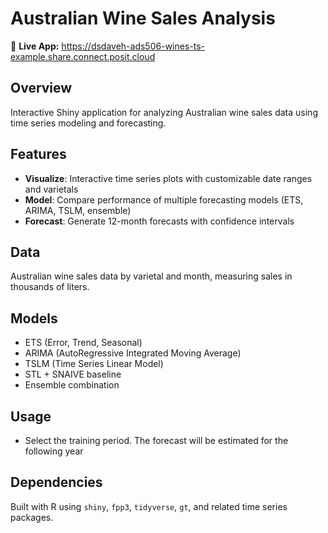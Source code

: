 # Australian Wine Sales Analysis

🍷 **Live App:** https://dsdaveh-ads506-wines-ts-example.share.connect.posit.cloud

## Overview

Interactive Shiny application for analyzing Australian wine sales data using time series modeling and forecasting.

## Features

-   **Visualize**: Interactive time series plots with customizable date ranges and varietals
-   **Model**: Compare performance of multiple forecasting models (ETS, ARIMA, TSLM, ensemble)
-   **Forecast**: Generate 12-month forecasts with confidence intervals

## Data

Australian wine sales data by varietal and month, measuring sales in thousands of liters.

## Models

-   ETS (Error, Trend, Seasonal)
-   ARIMA (AutoRegressive Integrated Moving Average)
-   TSLM (Time Series Linear Model)
-   STL + SNAIVE baseline
-   Ensemble combination

## Usage

-   Select the training period. The forecast will be estimated for the following year

## Dependencies

Built with R using `shiny`, `fpp3`, `tidyverse`, `gt`, and related time series packages.